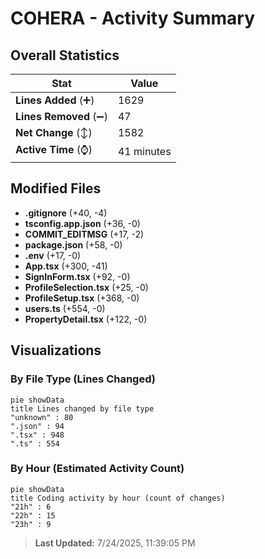 # COHERA - Activity Summary 

## Overall Statistics

| Stat                   | Value                                                             |
| ---------------------- | ----------------------------------------------------------------- |
| **Lines Added** (➕)   | 1629                                          |
| **Lines Removed** (➖) | 47                                        |
| **Net Change** (↕)    | 1582                |
| **Active Time** (⌚)   | 41 minutes |


## Modified Files
- **.gitignore** (+40, -4)
- **tsconfig.app.json** (+36, -0)
- **COMMIT_EDITMSG** (+17, -2)
- **package.json** (+58, -0)
- **.env** (+17, -0)
- **App.tsx** (+300, -41)
- **SignInForm.tsx** (+92, -0)
- **ProfileSelection.tsx** (+25, -0)
- **ProfileSetup.tsx** (+368, -0)
- **users.ts** (+554, -0)
- **PropertyDetail.tsx** (+122, -0)

## Visualizations

### By File Type (Lines Changed)

```mermaid
pie showData
title Lines changed by file type
"unknown" : 80
".json" : 94
".tsx" : 948
".ts" : 554
```

### By Hour (Estimated Activity Count)

```mermaid
pie showData
title Coding activity by hour (count of changes)
"21h" : 6
"22h" : 15
"23h" : 9
```


> **Last Updated:** 7/24/2025, 11:39:05 PM